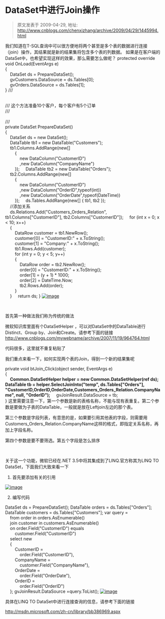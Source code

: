 # DataSet中进行Join操作 
> 原文发表于 2009-04-29, 地址: http://www.cnblogs.com/chenxizhang/archive/2009/04/29/1445994.html 


我们知道在T-SQL查询中可以很方便地将两个甚至是多个表的数据进行连接（join）操作，其结果就是新的结果集将包含多个表的列数据。 如果是在客户端的DataSet中，也希望实现这样的效果，那么需要怎么做呢？ protected override void OnLoad(EventArgs e)  
{  
    DataSet ds = PrepareDataSet();  
    gvCustomers.DataSource = ds.Tables[0];  
    gvOrders.DataSource = ds.Tables[1];  
} /// <summary>  
/// 这个方法准备10个客户，每个客户有5个订单  
/// </summary>  
/// <returns></returns>  
private DataSet PrepareDataSet()  
{  
    DataSet ds = new DataSet();  
    DataTable tb1 = new DataTable("Customers");  
    tb1.Columns.AddRange(new[]  
        {  
            new DataColumn("CustomerID")  
            ,new DataColumn("CompanyName")  
        });     DataTable tb2 = new DataTable("Orders");  
    tb2.Columns.AddRange(new[]  
        {  
            new DataColumn("CustomerID")  
            ,new DataColumn("OrderID",typeof(int))  
            ,new DataColumn("OrderDate",typeof(DateTime))  
        });     ds.Tables.AddRange(new[] { tb1, tb2 });  
    //添加关系  
    ds.Relations.Add("Customers\_Orders\_Relation", tb1.Columns["CustomerID"], tb2.Columns["CustomerID"]);     for (int x = 0; x < 10; x++)  
    {  
        DataRow customer = tb1.NewRow();  
        customer[0] = "CustomerID:" + x.ToString();  
        customer[1] = "Company:" + x.ToString();  
        tb1.Rows.Add(customer);  
        for (int y = 0; y < 5; y++)  
        {  
            DataRow order = tb2.NewRow();  
            order[0] = "CustomerID:" + x.ToString();  
            order[1] = (y + 1) * 1000;  
            order[2] = DateTime.Now;  
            tb2.Rows.Add(order);  
        }  
    }     return ds; } [![image](http://images.cnblogs.com/cnblogs_com/chenxizhang/WindowsLiveWriter/DataSetJoin_93B9/image_thumb.png "image")](http://images.cnblogs.com/cnblogs_com/chenxizhang/WindowsLiveWriter/DataSetJoin_93B9/image_2.png) 

  

 首先第一种做法我们称为传统的做法

 微软知识库里面有个DataSetHelper ，可以对DataSet中的DataTable进行Distinct、Group by、Join和Create。请参考下面的链接<http://www.cnblogs.com/mywebname/archive/2007/11/19/964764.html>

 代码很多，这里就不重复粘贴了

 我们重点来看一下，如何实现两个表的Join，得到一个新的结果集呢

 private void btJoin\_Click(object sender, EventArgs e)  
{  
    **Common.DataSetHelper helper = new Common.DataSetHelper(ref ds);**  **DataTable tb = helper.SelectJoinInto("temp", ds.Tables["Orders"], "CustomerID,OrderID,OrderDate,Customers\_Orders\_Relation.CompanyName", null, "OrderID");**      gvJoinResult.DataSource = tb;  
} 这里需要注意一下，第一个参数是新的表格名称，不能与现有表重复。第二个参数是要做为子表的DataTable，一般就是放在Leftjoin左边的那个表。

 第三个参数是字段列表，有意思的是，如果要引用其他表的字段，则需要用Customers\_Orders\_Relation.CompanyName这样的格式，即指定关系名称，再加上字段名称。

 第四个参数是要不要筛选。第五个字段是怎么排序

  

 关于这一个功能，微软已经在.NET 3.5中将其集成到了LINQ.官方称其为LINQ TO DataSet，下面我们大致来看一下

 1. 首先要添加有关的引用

 [![image](http://images.cnblogs.com/cnblogs_com/chenxizhang/WindowsLiveWriter/DataSetJoin_93B9/image_thumb_1.png "image")](http://images.cnblogs.com/cnblogs_com/chenxizhang/WindowsLiveWriter/DataSetJoin_93B9/image_4.png) 

 2. 编写代码

 DataSet ds = PrepareDataSet(); DataTable orders = ds.Tables["Orders"];  
DataTable customers = ds.Tables["Customers"]; var query =  
    from order in orders.AsEnumerable()  
    join customer in customers.AsEnumerable()  
    on order.Field<string>("CustomerID") equals  
        customer.Field<string>("CustomerID")  
    select new  
    {  
        CustomerID =  
            order.Field<string>("CustomerID"),  
        CompanyName =  
            customer.Field<string>("CompanyName"),  
        OrderDate =  
            order.Field<DateTime>("OrderDate"),  
        OrderID =  
            order.Field<int>("OrderID")  
    }; gvJoinResult.DataSource =query.ToList(); [![image](http://images.cnblogs.com/cnblogs_com/chenxizhang/WindowsLiveWriter/DataSetJoin_93B9/image_thumb_2.png "image")](http://images.cnblogs.com/cnblogs_com/chenxizhang/WindowsLiveWriter/DataSetJoin_93B9/image_6.png) 

 具体在LINQ TO DataSet中进行连接查询的信息，请参考下面的链接

 <http://msdn.microsoft.com/zh-cn/library/bb386969.aspx>


































